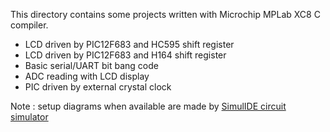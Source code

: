 This directory contains some projects written with Microchip MPLab XC8 C compiler.
- LCD driven by PIC12F683 and HC595 shift register
- LCD driven by PIC12F683 and H164 shift register
- Basic serial/UART bit bang code
- ADC reading with LCD display
- PIC driven by external crystal clock

Note : setup diagrams when available are made by <a href="https://simulide.com/p/">SimulIDE circuit simulator</a>

